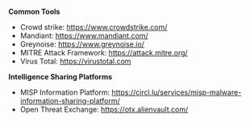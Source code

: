 


**Common Tools**


- Crowd strike: https://www.crowdstrike.com/
- Mandiant: https://www.mandiant.com/
- Greynoise: https://www.greynoise.io/
- MITRE Attack Framework: https://attack.mitre.org/
- Virus Total: https://virustotal.com

**Intelligence Sharing Platforms**
- MISP Information Platform: https://circl.lu/services/misp-malware-information-sharing-platform/
- Open Threat Exchange: https://otx.alienvault.com/
